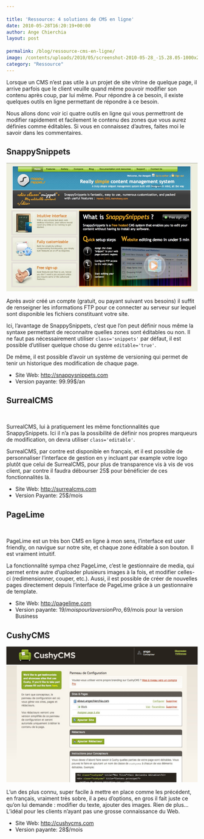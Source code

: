 ```yaml
---

title: 'Ressource: 4 solutions de CMS en ligne'
date: 2010-05-28T16:20:19+00:00
author: Ange Chierchia
layout: post

permalink: /blog/ressource-cms-en-ligne/
image: /contents/uploads/2010/05/screenshot-2010-05-28_-15.28.05-1000x288.jpg
category: "Ressource"
---
```

Lorsque un CMS n’est pas utile à un projet de site vitrine de quelque page, il arrive parfois que le client veuille quand même pouvoir modifier son contenu après coup, par lui même. Pour répondre à ce besoin, il existe quelques outils en ligne permettant de répondre à ce besoin.<!--more-->

Nous allons donc voir ici quatre outils en ligne qui vous permettront de modifier rapidement et facilement le contenu des zones que vous aurez définies comme éditables. Si vous en connaissez d’autres, faites moi le savoir dans les commentaires.

## SnappySnippets

<p style="text-align: center;">
  <img class="aligncenter size-full wp-image-812" title="screenshot 2010-05-27_23.08.17" src="/contents/uploads/2010/05/screenshot-2010-05-27_23.08.17.jpg?fit=586%2C392" alt="" data-recalc-dims="1" />
</p>

Après avoir créé un compte (gratuit, ou payant suivant vos besoins) il suffit de renseigner les informations FTP pour ce connecter au serveur sur lequel sont disponible les fichiers constituant votre site.

Ici, l’avantage de SnappySnippets, c’est que l’on peut définir nous même la syntaxe permettant de reconnaitre quelles zones sont éditables ou non. Il ne faut pas nécessairement utiliser `class='snippets'` par défaut, il est possible d’utiliser quelque chose du genre `editable='true'`.

De même, il est possible d’avoir un système de versioning qui permet de tenir un historique des modification de chaque page.

  * Site Web: <a href="http://snappysnippets.com" target="blank">http://snappysnippets.com</a>
  * Version payante: 99.99$/an

## SurrealCMS

<p style="text-align: center;">
  <img class="aligncenter" src="http://i0.wp.com/surrealcms.com/resources/screenshots/full/webpage_editor.jpg?resize=595%2C387" alt="" data-recalc-dims="1" />
</p>

SurrealCMS, lui à pratiquement les même fonctionnalités que SnappySnippets. Ici il n’a pas la possibilité de définir nos propres marqueurs de modification, on devra utiliser `class='editable'`.

SurrealCMS, par contre est disponible en français, et il est possible de personnaliser l’interface de gestion en y incluant par example votre logo plutôt que celui de SurrealCMS, pour plus de transparence vis à vis de vos client, par contre il faudra débourser 25$ pour bénéficier de ces fonctionnalités là.

  * Site Web: <http://surrealcms.com>
  * Version Payante: 25$/mois

## PageLime

<p style="text-align: center;">
  <img class="aligncenter" src="http://i2.wp.com/pagelime.com/linked/images/screenshots/2.jpg?resize=642%2C480" alt="" data-recalc-dims="1" />
</p>

PageLime est un très bon CMS en ligne à mon sens, l’interface est user friendly, on navigue sur notre site, et chaque zone éditable à son bouton. Il est vraiment intuitif.

La fonctionnalité sympa chez PageLime, c’est le gestionnaire de media, qui permet entre autre d’uploader plusieurs images à la fois, et modifier celles-ci (redimensionner, couper, etc.). Aussi, il est possible de créer de nouvelles pages directement depuis l’interface de PageLime grâce à un gestionnaire de template.

  * Site Web: <http://pagelime.com>
  * Version payante: 19$/mois pour la version Pro, 69$/mois pour la version Business

## CushyCMS

<p style="text-align: center;">
  <img class="aligncenter size-full wp-image-813" title="screenshot 2010-05-28_ 15.28.05" src="/contents/uploads/2010/05/screenshot-2010-05-28_-15.28.05.jpg?fit=607%2C430" alt="" data-recalc-dims="1" />
</p>

L’un des plus connu, super facile à mettre en place comme les précédent, en français, vraiment très sobre, il a peu d’options, en gros il fait juste ce qu’on lui demande : modifier du texte, ajouter des images. Rien de plus&#8230; L’idéal pour les clients n’ayant pas une grosse connaissance du Web.

  * Site Web: <http://cushycms.com>
  * Version payante: 28$/mois